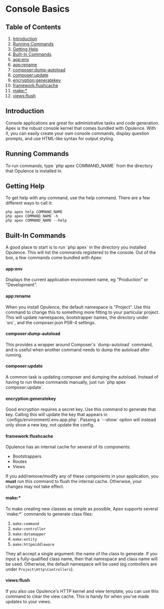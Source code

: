 # Console Basics

## Table of Contents
1. [Introduction](#introduction)
2. [Running Commands](#running-commands)
3. [Getting Help](#getting-help)
4. [Built-In Commands](#built-in-commands)
  1. [app:env](#appenv)
  2. [app:rename](#apprename)
  3. [composer:dump-autoload](#composerdumpautoload)
  4. [composer:update](#composerupdate)
  5. [encryption:generatekey](#encryptiongeneratekey)
  6. [framework:flushcache](#frameworkflushcache)
  7. [make:*](#make)
  8. [views:flush](#viewsflush)
  
<h2 id="introduction">Introduction</h2>
Console applications are great for administrative tasks and code generation.  Apex is the robust console kernel that comes bundled with Opulence.  With it, you can easily create your own console commands, display question prompts, and use HTML-like syntax for output styling.

<h2 id="running-commands">Running Commands</h2>
To run commands, type `php apex COMMAND_NAME` from the directory that Opulence is installed in.

<h2 id="getting-help">Getting Help</h2>
To get help with any command, use the help command.  There are a few different ways to call it:

```
php apex help COMMAND_NAME
php apex COMMAND_NAME -h
php apex COMMAND_NAME --help
```

<h2 id="built-in-commands">Built-In Commands</h2>
A good place to start is to run `php apex` in the directory you installed Opulence.  This will list the commands registered to the console.  Out of the box, a few commands come bundled with Apex:

<h4 id="appenv">app:env</h4>
Displays the current application environment name, eg "Production" or "Development".

<h4 id="apprename">app:rename</h4>
When you install Opulence, the default namespace is "Project".  Use this command to change this to something more fitting to your particular project.  This will update namespaces, bootstrapper names, the directory under `src`, and the composer.json PSR-4 settings.

<h4 id="composerdumpautoload">composer:dump-autoload</h4>
This provides a wrapper around Composer's `dump-autoload` command, and is useful when another command needs to dump the autoload after running.

<h4 id="composerupdate">composer:update</h4>
A common task is updating composer and dumping the autoload.  Instead of having to run these commands manually, just run `php apex composer:update`.

<h4 id="encryptiongeneratekey">encryption:generatekey</h4>
Good encryption requires a secret key.  Use this command to generate that key.  Calling this will update the key that appears in `configs/environment/.env.app.php`.  Passing a `--show` option will instead only show a new key, not update the config. 

<h4 id="frameworkflushcache">framework:flushcache</h4>
Opulence has an internal cache for several of its components:

* Bootstrappers
* Routes
* Views

If you add/remove/modify any of these components in your application, you **must** run this command to flush the internal cache.  Otherwise, your changes may not take effect.

<h4 id="make">make:*</h4>
To make creating new classes as simple as possible, Apex supports several `make:*` commands to generate class files:

1. `make:command`
2. `make:controller`
3. `make:datamapper`
4. `make:entity`
5. `make:httpmiddleware`

They all accept a single argument: the name of the class to generate.  If you input a fully-qualified class name, then that namespace and class name will be used.  Otherwise, the default namespace will be used (eg controllers are under `Project\Http\Controllers`).

<h4 id="viewsflush">views:flush</h4>
If you also use Opulence's HTTP kernel and view template, you can use this command to clear the view cache.  This is handy for when you've made updates to your views.